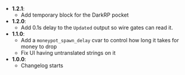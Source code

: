 * __1.2.1__:
  - Add temporary block for the DarkRP pocket
* __1.2.0__:
  - Add 0.1s delay to the `Updated` output so wire gates can read it.
* __1.1.0__:
  - Add a `moneypot_spawn_delay` cvar to control how long it takes for money to drop
  - Fix UI having untranslated strings on it
* __1.0.0__:
  - Changelog starts
